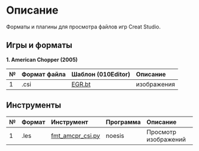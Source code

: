 # Описание
Форматы и плагины для просмотра файлов игр Creat Studio.

## Игры и форматы

**1. American Chopper (2005)**

| № | Формат файла       | Шаблон (010Editor)     |   Описание |
| :--- | :--------- | :----------- |  :---------- | 
| 1 | .csi  | [EGR.bt](https://github.com/AlexKimov/creat-file-formats/tree/master/templates/010editor/CSI.bt) | изображения |

## Инструменты

| № | Формат  | Инструмент |  Программа   |   Описание |
| :--- | :--------- | :----------- | :---------- | :---------- | 
| 1 | .les | [fmt_amcpr_csi.py](https://github.com/AlexKimov/creat-file-formats/tree/master/plugins/noesis/fmt_amcpr_csi.py)  | noesis | Просмотр изображений |
